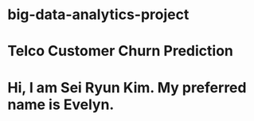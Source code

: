# big-data-analytics-project
# Telco Customer Churn Prediction

# Hi, I am Sei Ryun Kim. My preferred name is Evelyn.

